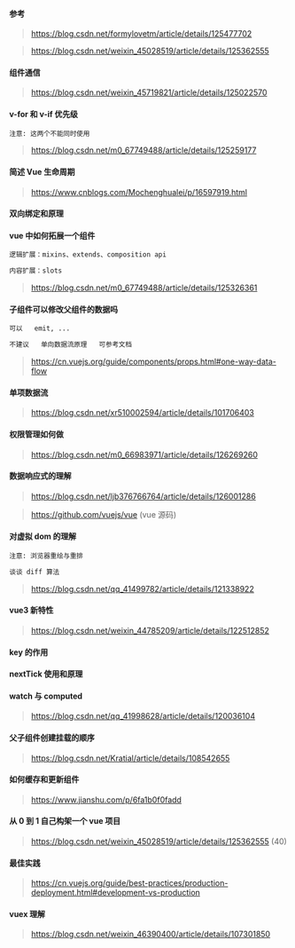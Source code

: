 #### 参考

> https://blog.csdn.net/formylovetm/article/details/125477702

> https://blog.csdn.net/weixin_45028519/article/details/125362555

#### 组件通信

> https://blog.csdn.net/weixin_45719821/article/details/125022570

#### v-for 和 v-if 优先级

```txt
注意: 这两个不能同时使用
```

> https://blog.csdn.net/m0_67749488/article/details/125259177

#### 简述 Vue 生命周期

> https://www.cnblogs.com/Mochenghualei/p/16597919.html

#### 双向绑定和原理

#### vue 中如何拓展一个组件

```txt
逻辑扩展：mixins、extends、composition api

内容扩展：slots
```

> https://blog.csdn.net/m0_67749488/article/details/125326361

#### 子组件可以修改父组件的数据吗

```txt
可以   emit, ...

不建议   单向数据流原理   可参考文档
```

> https://cn.vuejs.org/guide/components/props.html#one-way-data-flow

#### 单项数据流

> https://blog.csdn.net/xr510002594/article/details/101706403

#### 权限管理如何做

> https://blog.csdn.net/m0_66983971/article/details/126269260

#### 数据响应式的理解

> https://blog.csdn.net/ljb376766764/article/details/126001286

> https://github.com/vuejs/vue (vue 源码)

#### 对虚拟 dom 的理解

```txt
注意: 浏览器重绘与重排

谈谈 diff 算法
```

> https://blog.csdn.net/qq_41499782/article/details/121338922

#### vue3 新特性

> https://blog.csdn.net/weixin_44785209/article/details/122512852

#### key 的作用

#### nextTick 使用和原理

#### watch 与 computed

> https://blog.csdn.net/qq_41998628/article/details/120036104

#### 父子组件创建挂载的顺序

> https://blog.csdn.net/Kratial/article/details/108542655

#### 如何缓存和更新组件

> https://www.jianshu.com/p/6fa1b0f0fadd

#### 从 0 到 1 自己构架一个 vue 项目

> https://blog.csdn.net/weixin_45028519/article/details/125362555 (40)

#### 最佳实践

> https://cn.vuejs.org/guide/best-practices/production-deployment.html#development-vs-production

#### vuex 理解

> https://blog.csdn.net/weixin_46390400/article/details/107301850
